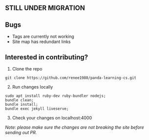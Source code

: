 ## STILL UNDER MIGRATION

## Bugs
- Tags are currently not working
- Site map has redundant links


## Interested in contributing?

1. Clone the repo
```
git clone https://github.com/renee1988/panda-learning-cs.git
```

2. Run changes locally
```
sudo apt install ruby-dev ruby-bundler nodejs;
bundle clean;
bundle install;
bundle exec jekyll liveserve;
```

3. Check your changes on localhost:4000

*Note: please make sure the changes are not breaking the site before sending out PR.*